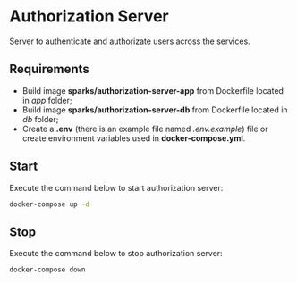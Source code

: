 # Authorization Server

Server to authenticate and authorizate users across the services.

## Requirements

- Build image **sparks/authorization-server-app** from Dockerfile located in _app_ folder;
- Build image **sparks/authorization-server-db** from Dockerfile located in _db_ folder;
- Create a **.env** (there is an example file named _.env.example_) file or create environment variables used in **docker-compose.yml**.

## Start

Execute the command below to start authorization server:

```bash
docker-compose up -d
```

## Stop

Execute the command below to stop authorization server:

```bash
docker-compose down
```
